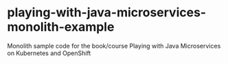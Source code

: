 # playing-with-java-microservices-monolith-example
Monolith sample code for the book/course Playing with Java Microservices on Kubernetes and OpenShift

